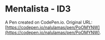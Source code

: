 # Mentalista - ID3

A Pen created on CodePen.io. Original URL: [https://codepen.io/nalulamas/pen/PoOMYNW](https://codepen.io/nalulamas/pen/PoOMYNW).


